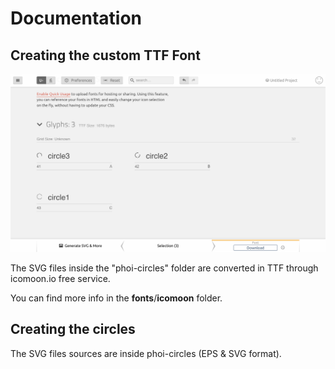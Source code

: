 # Documentation

## Creating the custom TTF Font

![icomoon.io.png](icomoon.io.png)

The SVG files inside the "phoi-circles" folder are converted in TTF through icomoon.io free service.

You can find more info in the **fonts**/**icomoon** folder.

## Creating the circles

The SVG files sources are inside phoi-circles (EPS & SVG format).

 
